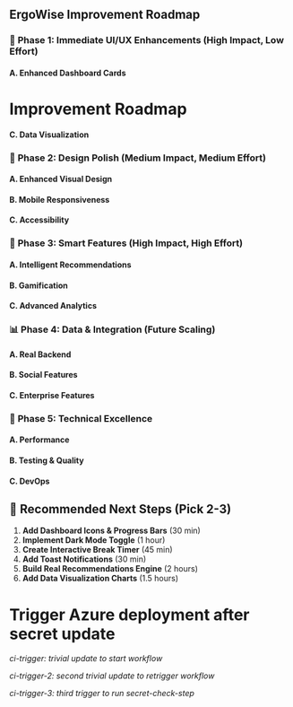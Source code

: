 ## ErgoWise Improvement Roadmap

### 🎯 **Phase 1: Immediate UI/UX Enhancements (High Impact, Low Effort)**

#### A. Enhanced Dashboard Cards

# Improvement Roadmap


#### C. Data Visualization

### 🎨 **Phase 2: Design Polish (Medium Impact, Medium Effort)**

#### A. Enhanced Visual Design

#### B. Mobile Responsiveness

#### C. Accessibility

### 🧠 **Phase 3: Smart Features (High Impact, High Effort)**

#### A. Intelligent Recommendations

#### B. Gamification

#### C. Advanced Analytics

### 📊 **Phase 4: Data & Integration (Future Scaling)**

#### A. Real Backend

#### B. Social Features

#### C. Enterprise Features

### 🔧 **Phase 5: Technical Excellence**

#### A. Performance

#### B. Testing & Quality

#### C. DevOps


## 🎯 **Recommended Next Steps (Pick 2-3)**

1. **Add Dashboard Icons & Progress Bars** (30 min)
2. **Implement Dark Mode Toggle** (1 hour)
3. **Create Interactive Break Timer** (45 min)
4. **Add Toast Notifications** (30 min)
5. **Build Real Recommendations Engine** (2 hours)
6. **Add Data Visualization Charts** (1.5 hours)

# Trigger Azure deployment after secret update
_ci-trigger: trivial update to start workflow_

_ci-trigger-2: second trivial update to retrigger workflow_

_ci-trigger-3: third trigger to run secret-check-step_